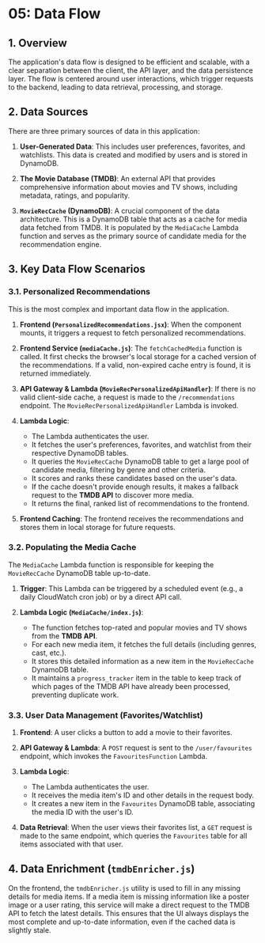 # 05: Data Flow

## 1. Overview

The application's data flow is designed to be efficient and scalable, with a clear separation between the client, the API layer, and the data persistence layer. The flow is centered around user interactions, which trigger requests to the backend, leading to data retrieval, processing, and storage.

## 2. Data Sources

There are three primary sources of data in this application:

1.  **User-Generated Data**: This includes user preferences, favorites, and watchlists. This data is created and modified by users and is stored in DynamoDB.

2.  **The Movie Database (TMDB)**: An external API that provides comprehensive information about movies and TV shows, including metadata, ratings, and popularity.

3.  **`MovieRecCache` (DynamoDB)**: A crucial component of the data architecture. This is a DynamoDB table that acts as a cache for media data fetched from TMDB. It is populated by the `MediaCache` Lambda function and serves as the primary source of candidate media for the recommendation engine.

## 3. Key Data Flow Scenarios

### 3.1. Personalized Recommendations

This is the most complex and important data flow in the application.

1.  **Frontend (`PersonalizedRecommendations.jsx`)**: When the component mounts, it triggers a request to fetch personalized recommendations.

2.  **Frontend Service (`mediaCache.js`)**: The `fetchCachedMedia` function is called. It first checks the browser's local storage for a cached version of the recommendations. If a valid, non-expired cache entry is found, it is returned immediately.

3.  **API Gateway & Lambda (`MovieRecPersonalizedApiHandler`)**: If there is no valid client-side cache, a request is made to the `/recommendations` endpoint. The `MovieRecPersonalizedApiHandler` Lambda is invoked.

4.  **Lambda Logic**:
    *   The Lambda authenticates the user.
    *   It fetches the user's preferences, favorites, and watchlist from their respective DynamoDB tables.
    *   It queries the `MovieRecCache` DynamoDB table to get a large pool of candidate media, filtering by genre and other criteria.
    *   It scores and ranks these candidates based on the user's data.
    *   If the cache doesn't provide enough results, it makes a fallback request to the **TMDB API** to discover more media.
    *   It returns the final, ranked list of recommendations to the frontend.

5.  **Frontend Caching**: The frontend receives the recommendations and stores them in local storage for future requests.

### 3.2. Populating the Media Cache

The `MediaCache` Lambda function is responsible for keeping the `MovieRecCache` DynamoDB table up-to-date.

1.  **Trigger**: This Lambda can be triggered by a scheduled event (e.g., a daily CloudWatch cron job) or by a direct API call.

2.  **Lambda Logic (`MediaCache/index.js`)**:
    *   The function fetches top-rated and popular movies and TV shows from the **TMDB API**.
    *   For each new media item, it fetches the full details (including genres, cast, etc.).
    *   It stores this detailed information as a new item in the `MovieRecCache` DynamoDB table.
    *   It maintains a `progress_tracker` item in the table to keep track of which pages of the TMDB API have already been processed, preventing duplicate work.

### 3.3. User Data Management (Favorites/Watchlist)

1.  **Frontend**: A user clicks a button to add a movie to their favorites.

2.  **API Gateway & Lambda**: A `POST` request is sent to the `/user/favourites` endpoint, which invokes the `FavouritesFunction` Lambda.

3.  **Lambda Logic**:
    *   The Lambda authenticates the user.
    *   It receives the media item's ID and other details in the request body.
    *   It creates a new item in the `Favourites` DynamoDB table, associating the media ID with the user's ID.

4.  **Data Retrieval**: When the user views their favorites list, a `GET` request is made to the same endpoint, which queries the `Favourites` table for all items associated with that user.

## 4. Data Enrichment (`tmdbEnricher.js`)

On the frontend, the `tmdbEnricher.js` utility is used to fill in any missing details for media items. If a media item is missing information like a poster image or a user rating, this service will make a direct request to the TMDB API to fetch the latest details. This ensures that the UI always displays the most complete and up-to-date information, even if the cached data is slightly stale.

